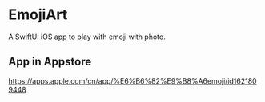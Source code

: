 # EmojiArt
A SwiftUI iOS app to play with emoji with photo.

## App in Appstore
  https://apps.apple.com/cn/app/%E6%B6%82%E9%B8%A6emoji/id1621809448
